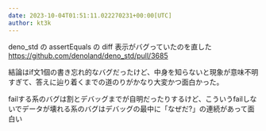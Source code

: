 ```yaml
---
date: 2023-10-04T01:51:11.022270231+00:00[UTC]
author: kt3k
---
```

deno_std の assertEquals の diff 表示がバグっていたのを直した https://github.com/denoland/deno_std/pull/3685

結論はif文1個の書き忘れ的なバグだったけど、中身を知らないと現象が意味不明すぎて、答えに辿り着くまでの道のりがかなり大変かつ面白かった。

failする系のバグは割とデバッグまでが自明だったりするけど、こういうfailしないでデータが壊れる系のバグはデバッグの最中に「なぜだ?」の連続があって面白い
